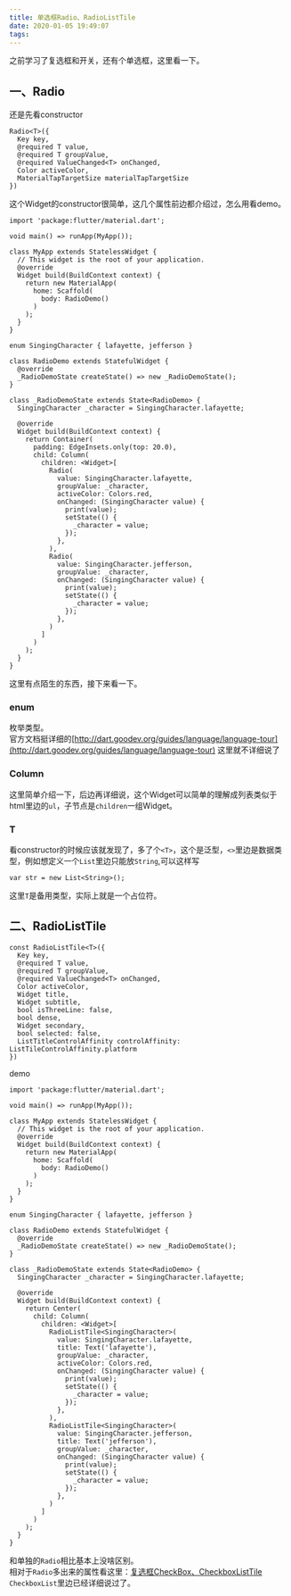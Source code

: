 ```yaml
---
title: 单选框Radio、RadioListTile
date: 2020-01-05 19:49:07
tags:
---
```

之前学习了复选框和开关，还有个单选框，这里看一下。
## 一、Radio
还是先看constructor
<!--more-->
```
Radio<T>({
  Key key,
  @required T value,
  @required T groupValue,
  @required ValueChanged<T> onChanged,
  Color activeColor,
  MaterialTapTargetSize materialTapTargetSize
})
```
这个Widget的constructor很简单，这几个属性前边都介绍过，怎么用看demo。
```
import 'package:flutter/material.dart';

void main() => runApp(MyApp());

class MyApp extends StatelessWidget {
  // This widget is the root of your application.
  @override
  Widget build(BuildContext context) {
    return new MaterialApp(
      home: Scaffold(
        body: RadioDemo()
      )
    );
  }
}

enum SingingCharacter { lafayette, jefferson }

class RadioDemo extends StatefulWidget {
  @override
  _RadioDemoState createState() => new _RadioDemoState();
}

class _RadioDemoState extends State<RadioDemo> {
  SingingCharacter _character = SingingCharacter.lafayette;

  @override
  Widget build(BuildContext context) {
    return Container(
      padding: EdgeInsets.only(top: 20.0),
      child: Column(
        children: <Widget>[
          Radio(
            value: SingingCharacter.lafayette,
            groupValue: _character,
            activeColor: Colors.red,
            onChanged: (SingingCharacter value) {
              print(value);
              setState(() {
                _character = value;
              });
            },
          ),
          Radio(
            value: SingingCharacter.jefferson,
            groupValue: _character,
            onChanged: (SingingCharacter value) {
              print(value);
              setState(() {
                _character = value;
              });
            },
          )
        ]
      )
    );
  }
}
```
这里有点陌生的东西，接下来看一下。
### enum
枚举类型。  
官方文档挺详细的[http://dart.goodev.org/guides/language/language-tour](http://dart.goodev.org/guides/language/language-tour)
这里就不详细说了
### Column
这里简单介绍一下，后边再详细说，这个Widget可以简单的理解成列表类似于html里边的`ul`，子节点是`children`一组Widget。
### T
看constructor的时候应该就发现了，多了个`<T>`，这个是泛型，`<>`里边是数据类型，例如想定义一个`List`里边只能放`String`,可以这样写
```
var str = new List<String>();
```
这里`T`是备用类型，实际上就是一个占位符。

## 二、RadioListTile
```
const RadioListTile<T>({
  Key key,
  @required T value,
  @required T groupValue,
  @required ValueChanged<T> onChanged,
  Color activeColor,
  Widget title,
  Widget subtitle,
  bool isThreeLine: false,
  bool dense,
  Widget secondary,
  bool selected: false,
  ListTitleControlAffinity controlAffinity: ListTileControlAffinity.platform
})
```
demo
```
import 'package:flutter/material.dart';

void main() => runApp(MyApp());

class MyApp extends StatelessWidget {
  // This widget is the root of your application.
  @override
  Widget build(BuildContext context) {
    return new MaterialApp(
      home: Scaffold(
        body: RadioDemo()
      )
    );
  }
}

enum SingingCharacter { lafayette, jefferson }

class RadioDemo extends StatefulWidget {
  @override
  _RadioDemoState createState() => new _RadioDemoState();
}

class _RadioDemoState extends State<RadioDemo> {
  SingingCharacter _character = SingingCharacter.lafayette;

  @override
  Widget build(BuildContext context) {
    return Center(
      child: Column(
        children: <Widget>[
          RadioListTile<SingingCharacter>(
            value: SingingCharacter.lafayette,
            title: Text('lafayette'),
            groupValue: _character,
            activeColor: Colors.red,
            onChanged: (SingingCharacter value) {
              print(value);
              setState(() {
                _character = value;
              });
            },
          ),
          RadioListTile<SingingCharacter>(
            value: SingingCharacter.jefferson,
            title: Text('jefferson'),
            groupValue: _character,
            onChanged: (SingingCharacter value) {
              print(value);
              setState(() {
                _character = value;
              });
            },
          )
        ]
      )
    );
  }
}
```
和单独的`Radio`相比基本上没啥区别。  
相对于`Radio`多出来的属性看这里：[复选框CheckBox、CheckboxListTile](/post/flutterCheckWidget)
`CheckboxList`里边已经详细说过了。
